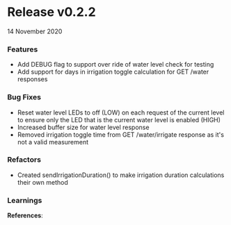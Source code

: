 # Release v0.2.2
14 November 2020


### Features

- Add DEBUG flag to support over ride of water level check for testing
- Add support for days in irrigation toggle calculation for GET /water responses

### Bug Fixes

- Reset water level LEDs to off (LOW) on each request of the current level to ensure only the LED that is the current water level is enabled (HIGH)
- Increased buffer size for water level response
- Removed irrigation toggle time from GET /water/irrigate response as it's not a valid measurement

### Refactors

- Created sendIrrigationDuration() to make irrigation duration calculations their own method



### Learnings



**References**:
